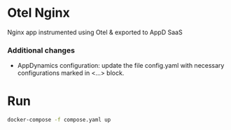 # Otel Nginx

Nginx app instrumented using Otel & exported to AppD SaaS


### Additional changes

- AppDynamics configuration: update the file config.yaml with necessary configurations marked in <...> block. 

# Run

```sh
docker-compose -f compose.yaml up 
```
